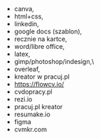 - canva,
- html+css,
- linkedin,
- google docs (szablon),
- recznie na kartce,
- word/libre office,
- latex,
- gimp/photoshop/indesign,\
- overleaf,
- kreator w pracuj.pl
- https://flowcv.io/
- cvdopracy.pl
- rezi.io
- pracuj.pl kreator
- resumake.io
- figma
- cvmkr.com 

